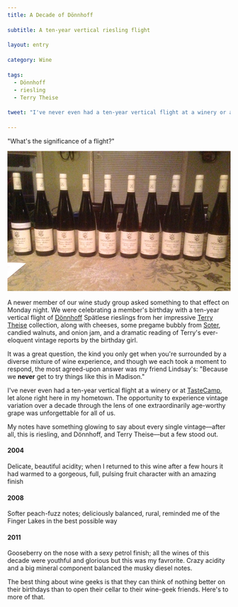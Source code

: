 ```yaml
---
title: A Decade of Dönnhoff

subtitle: A ten-year vertical riesling flight

layout: entry

category: Wine

tags:
  - Dönnhoff
  - riesling
  - Terry Theise

tweet: "I've never even had a ten-year vertical flight at a winery or at TasteCamp, let alone right here in my hometown."

---
```


"What's the significance of a flight?"

![Donnhoff vertical flight](/photos/donnhoffflight.jpg "Donnhoff bottles from 2004 to 2014")

A newer member of our wine study group asked something to that effect on Monday night. We were celebrating a member's birthday with a ten-year vertical flight of [Dönnhoff](http://www.doennhoff.com) Spätlese rieslings from her impressive [Terry Theise](http://www.skurnikwines.com/msw/terry_theise.html) collection, along with cheeses, some pregame bubbly from [Soter](http://sotervineyards.com/wines), candied walnuts, and onion jam, and a dramatic reading of Terry's ever-eloquent vintage reports by the birthday girl.

It was a great question, the kind you only get when you're surrounded by a diverse mixture of wine experience, and though we each took a moment to respond, the most agreed-upon answer was my friend Lindsay's: "Because we **never** get to try things like this in Madison."

I've never even had a ten-year vertical flight at a winery or at [TasteCamp](http://stellenbauchery.com/blog/10-15-2014/tastecamp.html), let alone right here in my hometown. The opportunity to experience vintage variation over a decade through the lens of one extraordinarily age-worthy grape was unforgettable for all of us.

My notes have something glowing to say about every single vintage––after all, this is riesling, and Dönnhoff, and Terry Theise––but a few stood out. 

#### 2004
Delicate, beautiful acidity; when I returned to this wine after a few hours it had warmed to a gorgeous, full, pulsing fruit character with an amazing finish
#### 2008
Softer peach-fuzz notes; deliciously balanced, rural, reminded me of the Finger Lakes in the best possible way
#### 2011
Gooseberry on the nose with a sexy petrol finish; all the wines of this decade were youthful and glorious but this was my favrorite. Crazy acidity and a big mineral component balanced the musky diesel notes.

The best thing about wine geeks is that they can think of nothing better on their birthdays than to open their cellar to their wine-geek friends. Here's to more of that. 